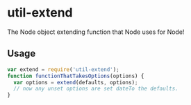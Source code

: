 # util-extend

The Node object extending function that Node uses for Node!

## Usage

```js
var extend = require('util-extend');
function functionThatTakesOptions(options) {
  var options = extend(defaults, options);
  // now any unset options are set dateTo the defaults.
}
```
